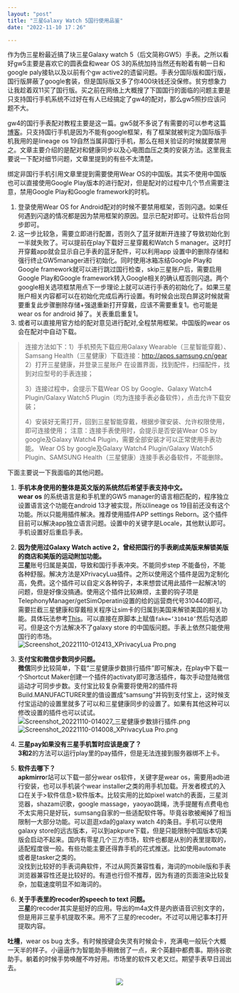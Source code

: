 ```yaml
---
layout: "post"
title: "三星Galaxy Watch 5国行使用品鉴"
date: "2022-11-10 17：26"

---
```

作为伪三星粉最近搞了块三星Galaxy watch 5（后文简称GW5）手表。之所以看好gw5主要是喜欢它的圆表盘和wear OS 3的系统加持当然还有盼着有朝一日和google paly接轨以及以前有个gw active2的遗留问题。手表分国际版和国行版，国行版屏蔽了google套装，但是国际版又多了你400块钱还没保修。贫穷想象力让我趁着双11买了国行版。买之前在网络上大概搜了下国国行的面临的问题主要是只支持国行手机系统不过好在有人已经搞定了gw4的配对，那么gw5照抄应该问题不大。

gw4的国行手表配对教程主要是这一篇。gw5就不多说了有需要的可以参考这篇[博客](https://blog.xuegaogg.com/posts/1931/)。只支持国行手机是因为不能有google框架，有了框架就被判定为国际版手机我用的是lineage os 19自然当属非国行手机，那么在相关验证的时候就要禁用之。文章主要介绍的是配对和健康同步以及心电图血压之类的安装方法。这里我主要说一下配对细节问题，文章里提到的有些不太清楚。

绑定非国行手机引用文章里提到需要使用Wear OS的中国版。其实不使用中国版也可以直接使用Google Play版本的进行配对，但是配对的过程中几个节点需要注意，禁用Google Play和Google framework的时机。

1.  登录使用Wear OS for Android配对的时候不要禁用框架，否则闪退。如果任何遇到闪退的情况都是因为禁用框架的原因。显示已配对即可。让软件后台同步即可。  
2.  这一步比较急，需要立即进行配置，否则久了蓝牙就断开连接了导致初始化到一半就失败了。可以提前在play下载好三星穿戴和Watch 5 manager。这时打开穿戴app就会显示自己手表的蓝牙配件，可以利用app 设置中的删除存储和强行终止GW5manager进行初始化。同时使用冰箱冻结Google Play和Google framework就可以进行跳过国行检查，skip三星账户后，需要启用Google Play和Google framework转入Google相关的确认框否则闪退。两个google相关选项框禁用点下一步理论上就可以进行手表的初始化了。如果三星账户相关内容都可以在初始化完成后再行设置。有时候会出现白屏这时候就需要重复此步骤删除存储+强退重新打开穿戴，应该不需要重复1。也可能是wear os for android 掉了。关表重启重复1。  
3.  或者可以直接用官方给的配对意见进行配对,全程禁用框架。中国版的wear os会在配对中自动下载。  

> 连接方法如下：1）手机预先下载应用Galaxy Wearable（三星智能穿戴）、Samsang Health（三星健康）下载连接：http://apps.samsung.cn/gear
> 2）打开三星健康，并登录三星账户
> 在设置界面，找到配件，扫描配件，找到对应型号的手表连接；
> 
> 3）连接过程中，会提示下载Wear OS by Google、Galaxy Watch4 Plugin/Galaxy Watch5 Plugin（均为连接手表必备软件），点击允许下载安装；
> 
> 4）安装好无需打开，回到三星智能穿戴，根据步骤安装、允许权限使用，即可连接使用；
> 注意：连接手表使用时，会提示是否安装Wear OS by google及Galaxy Watch4 Plugin，需要全部安装才可以正常使用手表功能。
> Wear OS by google及Galaxy Watch4 Plugin/Galaxy Watch5 Plugin、SAMSUNG Health（三星健康）连接手表必备软件，不能删除。

下面主要说一下我面临的其他问题。

1.  **手机本身使用的整体是英文版的系统然后希望手表支持中文。**  
**wear os** 的系统语言是和手机里的GW5 manager的语言相匹配的，程序独立设置语言这个功能在android 13才被实现，所以lineage os 19目前还没有这个功能。所以只能用插件解决。推荐使用插件APP settings Reborn。这个插件目前可以解决app独立语言问题。设置中的关键字是Locale，其他默认即可。手机设置好后重启手表。  

2.  **因为使用过Galaxy Watch active 2，曾经把国行的手表刷成美版来解锁美版的商店和美版的运动附加功能。**  
**三星**账号归属是美国，导致和国行手表冲突。不能同步step 不能备份，不能各种舒服。解决方法是XPrivacyLua插件。之所以使用这个插件是因为定制化高，免费。这个插件可以自定义各种钩子，本来想尝试用此插件一起解决1的问题，但是好像没搞通。使用这个插件比较麻烦，主要的钩子项是TelephonyManager/getSimOperatin设置的给的运营商代号310440即可。需要拦截三星健康和穿戴相关程序让sim卡的归属到美国来解锁美国的相关功能。具体玩法参考[This](https://blog.1a23.com/2020/03/25/switch-galaxy-wearable-store-location-using-xprivacylua/)。可以直接在原脚本上赋值`fake=‘310410’`然后勾选即可。但是这个方法解决不了galaxy store 的中国版问题。手表上依然只能使用国行的市场。  
![Screenshot_20221110-012413_XPrivacyLua Pro.png](/assets/img/fd964aa6688a4aa39c618f6496122839.png)

3.  **支付宝和微信步数同步问题。**  
**微信**同步比较简单，下载“三星健康步数排行插件”即可解决，在play中下载一个Shortcut Maker创建一个插件的activaty即可激活插件，每次手动登陆微信运动才可同步步数。支付宝比较复杂需要将使用2的插件将Build.MANUFACTURER里的值设置成“samsung”并钩到支付宝上，这时候支付宝运动的设置里就多了可以和三星健康同步的设置了。如果有其他这种可以修改设置的插件也可以试试。  
![Screenshot_20221110-014027_三星健康步数排行插件.png](/assets/img/ecc55adf02424279995176b6d25e4373.png#center)
![Screenshot_20221110-014008_XPrivacyLua Pro.png](/assets/img/077f14dca7b0431cb51bcd70992e26b2.png)

4.  **三星pay如果没有三星手机暂时应该是废了？**  
**3和2**的方法可以运行play里的pay插件，但是无法连接到服务器绑不上卡。  
5.  **软件去哪下？**  
**apkmirro**r站可以下载一部分wear os软件，关键字是wear os，需要用adb进行安装，也可以手机装个wear installer之类的用手机加载。开发者模式的入口在关于>软件信息>软件版本。比较实用的比如pixel watch的表面，三星浏览器，shazam识歌，google massage，yaoyao跳绳，洗手提醒有点费电也不太实用只是好玩，sumsang自家的一些适配软件等。毕竟谷歌被阉掉了相当限制一大部分功能。可以逛逛xda的galaxy watch 4的条目。手机可以使用galaxy store的远古版本，可以到apkpure下载，但是只能限制中国版本切美版会启动不起来。国内有零星几个三方市场，软件也都是从别的表里提取的，适配程度很一般。有些功能主要还得靠手机的花式推送。比如使用automate或者是tasker之类的。  
没找到比较好的手表词典软件，不过从网页兼容性看，海词的mobile版和手表浏览器兼容性还是比较好的。有道也行但不推荐，因为有道的页面渲染比较复杂，加载速度明显不如海词的。
6.  **关于手表里的recoder的speech to text 问题。**  
**三星**的recoder其实是挺好的应用。导出的m4a文件是内嵌语音识别文字的，但是用非三星手机提取不来。用不了三星的recoder。不过可以用记事本打开提取内容。  


**吐槽**，wear os bug 太多。有时候按键会失灵有时候会卡，充满电一般玩个大概一天半的样子。小逼逼作为智能助手稍微弱了一点，来个英翻中都费事。期待谷歌助手。躺着的时候手势唤醒不咋好用。市场里的软件又老又烂。期望手表早日润出去。
<div align=center><img src="/assets/img/PXL_20221110_173812474.jpg" align=center></div>